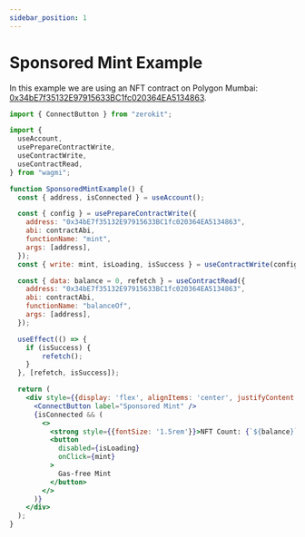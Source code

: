 ```yaml
---
sidebar_position: 1
---
```


# Sponsored Mint Example

In this example we are using an NFT contract on Polygon Mumbai:
[0x34bE7f35132E97915633BC1fc020364EA5134863](https://mumbai.polygonscan.com/address/0x34bE7f35132E97915633BC1fc020364EA5134863).

```jsx
import { ConnectButton } from "zerokit";

import {
  useAccount,
  usePrepareContractWrite,
  useContractWrite,
  useContractRead,
} from "wagmi";
```
```jsx live
function SponsoredMintExample() {
  const { address, isConnected } = useAccount();

  const { config } = usePrepareContractWrite({
    address: "0x34bE7f35132E97915633BC1fc020364EA5134863",
    abi: contractAbi,
    functionName: "mint",
    args: [address],
  });
  const { write: mint, isLoading, isSuccess } = useContractWrite(config);

  const { data: balance = 0, refetch } = useContractRead({
    address: "0x34bE7f35132E97915633BC1fc020364EA5134863",
    abi: contractAbi,
    functionName: "balanceOf",
    args: [address],
  });

  useEffect(() => {
    if (isSuccess) {
        refetch();
    }
  }, [refetch, isSuccess]);

  return (
    <div style={{display: 'flex', alignItems: 'center', justifyContent: 'center', flexDirection:'column', gap: '1rem'}}>
      <ConnectButton label="Sponsored Mint" />
      {isConnected && (
        <>
          <strong style={{fontSize: '1.5rem'}}>NFT Count: {`${balance}`}</strong>
          <button
            disabled={isLoading}
            onClick={mint}
          >
            Gas-free Mint
          </button>
        </>
      )}
    </div>
  );
}
